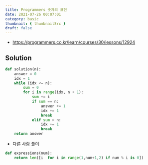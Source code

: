 ```yaml
---
title: Programmers 숫자의 표현
date: 2021-07-26 00:07:01
category: basic
thumbnail: { thumbnailSrc }
draft: false
---
```


- https://programmers.co.kr/learn/courses/30/lessons/12924

## Solution

```py
def solution(n):
    answer = 0
    idx = 1
    while (idx <= n):
        sum = 0
        for i in range(idx, n + 1):
            sum += i
            if sum == n:
                answer += 1
                idx += 1
                break
            elif sum > n:
                idx += 1
                break
    return answer
```

- 다른 사람 풀이

```py
def expressions(num):
    return len([i  for i in range(1,num+1,2) if num % i is 0])
```
